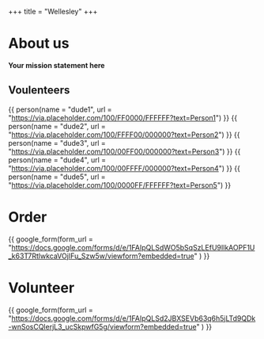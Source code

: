 +++
title = "Wellesley"
+++

# About us
**Your mission statement here**

## Voulenteers
{{ person(name = "dude1", url = "https://via.placeholder.com/100/FF0000/FFFFFF?text=Person1") }}
{{ person(name = "dude2", url = "https://via.placeholder.com/100/FFFF00/000000?text=Person2") }}
{{ person(name = "dude3", url = "https://via.placeholder.com/100/00FF00/000000?text=Person3") }}
{{ person(name = "dude4", url = "https://via.placeholder.com/100/00FFFF/000000?text=Person4") }}
{{ person(name = "dude5", url = "https://via.placeholder.com/100/0000FF/FFFFFF?text=Person5") }}


# Order
{{ google_form(form_url = "https://docs.google.com/forms/d/e/1FAIpQLSdWO5bSqSzLEfU9IlkAOPF1U_k63T7RtlwkcaVOjIFu_Szw5w/viewform?embedded=true" ) }}

# Volunteer
{{ google_form(form_url = "https://docs.google.com/forms/d/e/1FAIpQLSd2JBXSEVb63q6h5jLTd9QDk-wnSosCQlerjL3_ucSkpwfG5g/viewform?embedded=true" ) }}